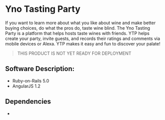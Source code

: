 
# Yno Tasting Party
If you want to learn more about what you like about wine and make better buying choices, do what the pros do, taste wine blind. The Yno Tasting Party is a platform that helps hosts taste wines with friends. YTP helps create your party, invite guests, and records their ratings and comments via mobile devices or Alexa. YTP makes it easy and fun to discover your palate!

>THIS PRODUCT IS NOT YET READY FOR DEPLOYMENT

## Software Description:
* Ruby-on-Rails 5.0
* AngularJS 1.2

## Dependencies
* 
